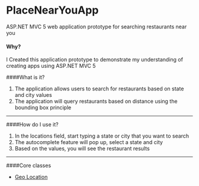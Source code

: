 # PlaceNearYouApp
ASP.NET MVC 5 web application prototype for searching restaurants near you

#### Why?
I Created this application prototype to demonstrate my understanding of creating apps using ASP.NET MVC 5

####What is it?
1. The application allows users to search for restaurants based on state and city values
2. The application will query restaurants based on distance using the bounding box principle

---

####How do I use it? 
1. In the locations field, start typing a state or city that you want to search
2. The autocomplete feature will pop up, select a state and city
3. Based on the values, you will see the restaurant results

---
####Core classes
- [Geo Location](https://github.com/deniscekic786/RestaurantsNearYou/blob/master/PlaceNearYouApp/PlaceNearYouApp/BLL/GeoLocation.cs)



